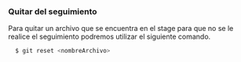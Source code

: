 ### Quitar del seguimiento

Para quitar un archivo que se encuentra en el stage para que no se le realice el seguimiento podremos utilizar el siguiente comando.

``` sh
  $ git reset <nombreArchivo>
```
